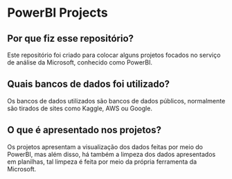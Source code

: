 # PowerBI Projects
  
## Por que fiz esse repositório?
  Este repositório foi criado para colocar alguns projetos focados no serviço de análise da Microsoft, conhecido como PowerBI. 
  
## Quais bancos de dados foi utilizado?
  Os bancos de dados utilizados são bancos de dados públicos, normalmente são tirados de sites como Kaggle, AWS ou Google.
  
## O que é apresentado nos projetos?
  Os projetos apresentam a visualização dos dados feitas por meio do PowerBI, mas além disso, há também a limpeza dos dados apresentados em planilhas, tal limpeza é feita por meio da própria ferramenta da Microsoft.
